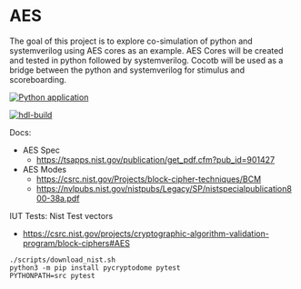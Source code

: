 # AES
The goal of this project is to explore co-simulation of python and systemverilog using AES cores as an example. AES Cores will be created and tested in python followed by systemverilog. Cocotb will be used as a bridge between the python and systemverilog for stimulus and scoreboarding. 

[![Python application](https://github.com/bjohnsonfl/aes/actions/workflows/python-app.yaml/badge.svg)](https://github.com/bjohnsonfl/aes/actions/workflows/python-app.yaml)

[![hdl-build](https://github.com/bjohnsonfl/aes/actions/workflows/hdl-build.yaml/badge.svg)](https://github.com/bjohnsonfl/aes/actions/workflows/hdl-build.yaml)

Docs:
- AES Spec
    * https://tsapps.nist.gov/publication/get_pdf.cfm?pub_id=901427
- AES Modes
    * https://csrc.nist.gov/Projects/block-cipher-techniques/BCM
    * https://nvlpubs.nist.gov/nistpubs/Legacy/SP/nistspecialpublication800-38a.pdf

IUT Tests:
Nist Test vectors
* https://csrc.nist.gov/projects/cryptographic-algorithm-validation-program/block-ciphers#AES

```
./scripts/download_nist.sh
python3 -m pip install pycryptodome pytest
PYTHONPATH=src pytest
```



